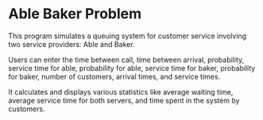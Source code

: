 # Able Baker Problem
This program simulates a queuing system for customer service involving two service providers: Able and Baker.

Users can enter the time between call, time between arrival, probability, service time for able, probability for able, service time for baker, probability for baker, number of customers, arrival times, and service times.

It calculates and displays various statistics like average waiting time, average service time for both servers, and time spent in the system by customers.
